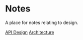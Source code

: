 # Notes

A place for notes relating to design.

[API Design](./api.md)
[Architecture](./architecture.md)
